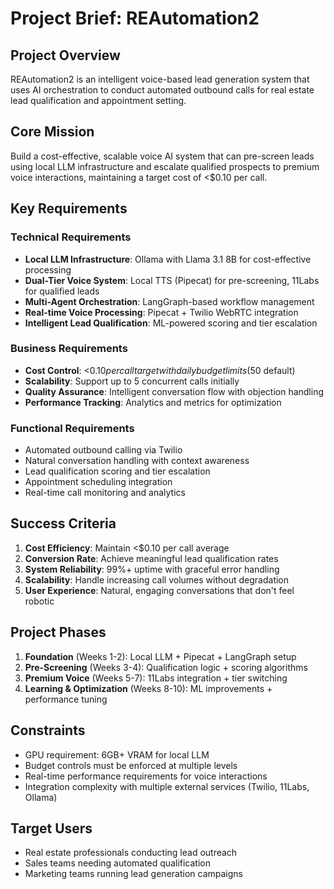 # Project Brief: REAutomation2

## Project Overview

REAutomation2 is an intelligent voice-based lead generation system that uses AI orchestration to conduct automated outbound calls for real estate lead qualification and appointment setting.

## Core Mission

Build a cost-effective, scalable voice AI system that can pre-screen leads using local LLM infrastructure and escalate qualified prospects to premium voice interactions, maintaining a target cost of <$0.10 per call.

## Key Requirements

### Technical Requirements

- **Local LLM Infrastructure**: Ollama with Llama 3.1 8B for cost-effective processing
- **Dual-Tier Voice System**: Local TTS (Pipecat) for pre-screening, 11Labs for qualified leads
- **Multi-Agent Orchestration**: LangGraph-based workflow management
- **Real-time Voice Processing**: Pipecat + Twilio WebRTC integration
- **Intelligent Lead Qualification**: ML-powered scoring and tier escalation

### Business Requirements

- **Cost Control**: <$0.10 per call target with daily budget limits ($50 default)
- **Scalability**: Support up to 5 concurrent calls initially
- **Quality Assurance**: Intelligent conversation flow with objection handling
- **Performance Tracking**: Analytics and metrics for optimization

### Functional Requirements

- Automated outbound calling via Twilio
- Natural conversation handling with context awareness
- Lead qualification scoring and tier escalation
- Appointment scheduling integration
- Real-time call monitoring and analytics

## Success Criteria

1. **Cost Efficiency**: Maintain <$0.10 per call average
2. **Conversion Rate**: Achieve meaningful lead qualification rates
3. **System Reliability**: 99%+ uptime with graceful error handling
4. **Scalability**: Handle increasing call volumes without degradation
5. **User Experience**: Natural, engaging conversations that don't feel robotic

## Project Phases

1. **Foundation** (Weeks 1-2): Local LLM + Pipecat + LangGraph setup
2. **Pre-Screening** (Weeks 3-4): Qualification logic + scoring algorithms
3. **Premium Voice** (Weeks 5-7): 11Labs integration + tier switching
4. **Learning & Optimization** (Weeks 8-10): ML improvements + performance tuning

## Constraints

- GPU requirement: 6GB+ VRAM for local LLM
- Budget controls must be enforced at multiple levels
- Real-time performance requirements for voice interactions
- Integration complexity with multiple external services (Twilio, 11Labs, Ollama)

## Target Users

- Real estate professionals conducting lead outreach
- Sales teams needing automated qualification
- Marketing teams running lead generation campaigns
